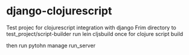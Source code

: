 django-clojurescript
===================

Test projec for clojurescript integration with django
Frim directory to test_project/script-builder
run lein cljsbuild once  for clojure script build

then run pytohn manage run_server

